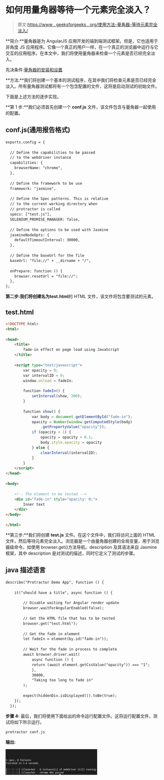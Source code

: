 # 如何用量角器等待一个元素完全淡入？

> 原文:[https://www . geeksforgeeks . org/使用方法-量角器-等待元素完全淡入/](https://www.geeksforgeeks.org/how-to-use-protractor-to-wait-for-an-element-to-completely-fade-in/)

**简介:**量角器是为 AngularJS 应用开发的端到端测试框架。但是，它也适用于非角度 JS 应用程序。它像一个真正的用户一样，在一个真正的浏览器中运行与它交互的应用程序。在本文中，我们将使用量角器来检查一个元素是否已经完全淡入。

先决条件:[量角器的安装和设置](https://www.geeksforgeeks.org/angularjs-end-to-end-e2e-testing-protractor-installation-and-setup/)

**方法:**我们将创建一个基本的测试程序，在其中我们将检查元素是否已经完全淡入。所有量角器测试都将有一个包含配置的文件，这将是启动测试的初始文件。

下面是上述方法的逐步实现。

**第 1 步:**我们必须首先创建一个 **conf.js** 文件，该文件包含与量角器一起使用的配置。

## conf.js(通用报告格式)

```html
exports.config = {

  // Define the capabilities to be passed
  // to the webdriver instance
  capabilities: {
    browserName: "chrome",
  },

  // Define the framework to be use
  framework: "jasmine",

  // Define the Spec patterns. This is relative
  // to the current working directory when
  // protractor is called
  specs: ["test.js"],
  SELENIUM_PROMISE_MANAGER: false,

  // Define the options to be used with Jasmine
  jasmineNodeOpts: {
    defaultTimeoutInterval: 30000,
  },

  // Define the baseUrl for the file
  baseUrl: "file://" + __dirname + "/",

  onPrepare: function () {
    browser.resetUrl = "file://";
  },
};
```

**第二步:**我们将创建名为**test.html**的 HTML 文件，该文件将包含要测试的元素。

## test.html

```html
<!DOCTYPE html>
<html>

<head>
    <title>
        fade-in effect on page load using JavaScript
    </title>

    <script type="text/javascript">
        var opacity = 0;
        var intervalID = 0;
        window.onload = fadeIn;

        function fadeIn() {
            setInterval(show, 200);
        }

        function show() {
            var body = document.getElementById("fade-in");
            opacity = Number(window.getComputedStyle(body)
                .getPropertyValue("opacity"));
            if (opacity < 1) {
                opacity = opacity + 0.1;
                body.style.opacity = opacity
            } else {
                clearInterval(intervalID);
            }
        }
    </script>
</head>

<body>

    <!-- The element to be tested -->
    <div id="fade-in" style="opacity: 0;">
        Inner text
    </div>
</body>

</html>
```

**第三步:**我们将创建 **test.js** 文件。在这个文件中，我们将访问上面的 HTML 文件，然后等待元素完全淡入。浏览器是一个由量角器创建的全局变量，用于浏览器级命令，如使用 browser.get()方法导航。description 及其语法来自 Jasmine 框架，其中 description 是对测试的描述，同时它定义了测试的步骤。

## java 描述语言

```html
describe("Protractor Demo App", function () {

    it("should have a title", async function () {

        // Disable waiting for Angular render update
        browser.waitForAngularEnabled(false);

        // Get the HTML file that has to be tested
        browser.get("test.html");

        // Get the fade in element
        let fadeIn = element(by.id("fade-in"));

        // Wait for the fade in process to complete
        await browser.driver.wait(
            async function () {
            return (await element.getCssValue("opacity")) === "1";
            },
            30000,
            "Taking too long to fade in"
        );

        expect(hiddenDiv.isDisplayed()).toBe(true);
    });
  });
```

**步骤 4:** 最后，我们将使用下面给出的命令运行配置文件。这将运行配置文件，测试将如下所示运行。

```html
protractor conf.js
```

**输出:**

![](img/945edc12eaa3a842de918a1965321fb0.png)